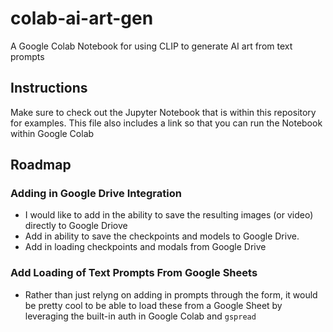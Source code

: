 # colab-ai-art-gen
A Google Colab Notebook for using CLIP to generate AI art from text prompts

## Instructions 
Make sure to check out the Jupyter Notebook that is within this repository for examples.  This file also includes a link so that you can run the Notebook within Google Colab

## Roadmap

### Adding in Google Drive Integration
- I would like to add in the ability to save the resulting images (or video) directly to Google Driove
- Add in ability to save the checkpoints and models to Google Drive.
- Add in loading checkpoints and modals from Google Drive

### Add Loading of Text Prompts From Google Sheets
- Rather than just relyng on adding in prompts through the form,  it would be pretty cool to be able to load these from a Google Sheet by leveraging the built-in auth in Google Colab and `gspread`


